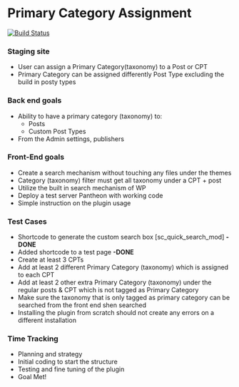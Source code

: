 # Primary Category Assignment

[![Build Status](https://travis-ci.org/carl-alberto/Primary-Category-Assignment.svg?branch=master)](https://travis-ci.org/carl-alberto/Primary-Category-Assignment)

### Staging site

* User can assign a Primary Category(taxonomy) to a Post or CPT
* Primary Category can be assigned differently Post Type excluding the build in posty types

### Back end goals

* Ability to have a primary category (taxonomy) to:
    * Posts
    * Custom Post Types
* From the Admin settings, publishers

### Front-End goals

* Create a search mechanism without touching any files under the themes
* Category (taxonomy) filter must get all taxonomy under a CPT + post
* Utilize the built in search mechanism of WP
* Deploy a test server Pantheon with working code
* Simple instruction on the plugin usage

### Test Cases

* Shortcode to generate the custom search box [sc_quick_search_mod] **-DONE**
* Added shortcode to a test page **-DONE**
* Create at least 3 CPTs
* Add at least 2 different Primary Category (taxonomy) which is assigned to each CPT
* Add at least 2 other extra Primary Category (taxonomy) under the regular posts & CPT which is not tagged as Primary Category
* Make sure the taxonomy that is only tagged as primary category can be searched from the front end shen searched
* Installing the plugin from scratch should not create any errors on a different installation

### Time Tracking

* Planning and strategy
* Initial coding to start the structure
* Testing and fine tuning of the plugin
* Goal Met!
